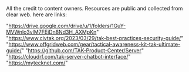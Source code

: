 All the credit to content owners. Resources are public and collected from clear web. here are links:

"https://drive.google.com/drive/u/1/folders/1GuY-MVWnlo3vlM7FEiDn8Nd3H_AXMpKn"
"https://www.civtak.org/2023/03/29/tak-best-practices-security-guide/"
"https://www.offgridweb.com/gear/tactical-awareness-kit-tak-ultimate-guide/"
"https://github.com/TAK-Product-Center/Server"
"https://cloudrf.com/tak-server-chatbot-interface/"
"https://mytecknet.com/"
